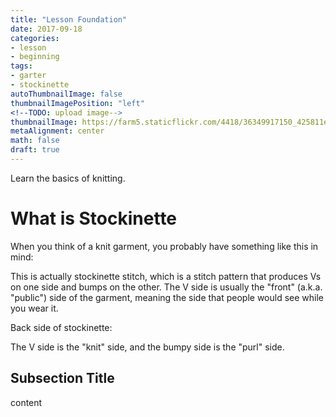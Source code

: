 ```yaml
---
title: "Lesson Foundation"
date: 2017-09-18
categories:
- lesson
- beginning
tags:
- garter
- stockinette
autoThumbnailImage: false
thumbnailImagePosition: "left"
<!--TODO: upload image-->
thumbnailImage: https://farm5.staticflickr.com/4418/36349917150_425811e1ee_o.jpg
metaAlignment: center
math: false
draft: true
---
```


Learn the basics of knitting.
<!--more-->

<!-- toc -->

# What is Stockinette
When you think of a knit garment, you probably have something like this in mind:


This is actually stockinette stitch, which is a stitch pattern that produces Vs on one side and bumps on the other. The V side is usually the "front" (a.k.a. "public") side of the garment, meaning the side that people would see while you wear it.

Back side of stockinette:

The V side is the "knit" side, and the bumpy side is the "purl" side.

## Subsection Title
content
